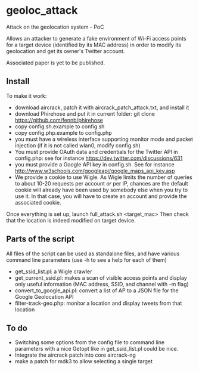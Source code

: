 geoloc_attack
=============

Attack on the geolocation system - PoC

Allows an attacker to generate a fake environment of Wi-Fi access
points for a target device (identified by its MAC address) in order to
modify its geolocation and get its owner's Twitter account.

Associated paper is yet to be published.

## Install ##

To make it work:
- download aircrack, patch it with aircrack_patch_attack.txt, and install it
- download Phirehose and put it in current folder:
  git clone https://github.com/fennb/phirehose
- copy config.sh.example to config.sh
- copy config.php.example to config.php
- you must have a wireless interface supporting monitor mode and packet
  injection (if it is not called wlan0, modify config.sh)
- You must provide OAuth data and credentials for the Twitter API in
  config.php: see for instance https://dev.twitter.com/discussions/631
- you must provide a Google API key in config.sh. See for instance
  http://www.w3schools.com/googleapi/google_maps_api_key.asp
- We provide a cookie to use Wigle. As Wigle limits the number of queries to
  about 10-20 requests per account *or* per IP, chances are the default cookie
  will already have been used by somebody else when you try to use it. In that
  case, you will have to create an account and provide the associated cookie.

Once everything is set up, launch full_attack.sh <lat> <long> <target_mac>
Then check that the location is indeed modified on target device.

## Parts of the script ##
All files of the script can be used as standalone files, and have various
command line parameters (use -h to see a help for each of them)
- get_ssid_list.pl: a Wigle crawler
- get_current_ssid.pl: makes a scan of visible access points and display only
  useful information (MAC address, SSID, and channel with -m flag)
- convert_to_google_api.pl: convert a list of AP to a JSON file for the Google
  Geolocation API
- filter-track-geo.php: monitor a location and display tweets from that
  location

## To do ##
- Switching some options from the config file to command line parameters with
  a nice Getopt like in get_ssid_list.pl could be nice.
- Integrate the aircrack patch into core aircrack-ng
- make a patch for mdk3 to allow selecting a single target
